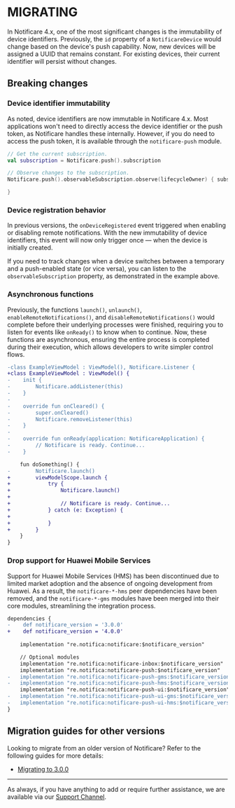 # MIGRATING

In Notificare 4.x, one of the most significant changes is the immutability of device identifiers. Previously, the `id` property of a `NotificareDevice` would change based on the device's push capability. Now, new devices will be assigned a UUID that remains constant. For existing devices, their current identifier will persist without changes.

## Breaking changes

### Device identifier immutability

As noted, device identifiers are now immutable in Notificare 4.x. Most applications won't need to directly access the device identifier or the push token, as Notificare handles these internally. However, if you do need to access the push token, it is available through the `notificare-push` module.

```kotlin
// Get the current subscription.
val subscription = Notificare.push().subscription

// Observe changes to the subscription.
Notificare.push().observableSubscription.observe(lifecycleOwner) { subscription ->

}
```

### Device registration behavior

In previous versions, the `onDeviceRegistered` event triggered when enabling or disabling remote notifications. With the new immutability of device identifiers, this event will now only trigger once — when the device is initially created.

If you need to track changes when a device switches between a temporary and a push-enabled state (or vice versa), you can listen to the `observableSubscription` property, as demonstrated in the example above.

### Asynchronous functions

Previously, the functions `launch()`, `unlaunch()`, `enableRemoteNotifications()`, and `disableRemoteNotifications()` would complete before their underlying processes were finished, requiring you to listen for events like `onReady()` to know when to continue. Now, these functions are asynchronous, ensuring the entire process is completed during their execution, which allows developers to write simpler control flows.

```diff
-class ExampleViewModel : ViewModel(), Notificare.Listener {
+class ExampleViewModel : ViewModel() {
-    init {
-        Notificare.addListener(this)
-    }
-
-    override fun onCleared() {
-        super.onCleared()
-        Notificare.removeListener(this)
-    }
-
-    override fun onReady(application: NotificareApplication) {
-        // Notificare is ready. Continue...
-    }

    fun doSomething() {
-        Notificare.launch()
+        viewModelScope.launch {
+            try {
+                Notificare.launch()
+
+                // Notificare is ready. Continue...
+            } catch (e: Exception) {
+
+            }
+        }
    }
}
```

### Drop support for Huawei Mobile Services

Support for Huawei Mobile Services (HMS) has been discontinued due to limited market adoption and the absence of ongoing development from Huawei. As a result, the `notificare-*-hms` peer dependencies have been removed, and the `notificare-*-gms` modules have been merged into their core modules, streamlining the integration process.

```diff
dependencies {
-    def notificare_version = '3.0.0'
+    def notificare_version = '4.0.0'
    
    implementation "re.notifica:notificare:$notificare_version"

    // Optional modules
    implementation "re.notifica:notificare-inbox:$notificare_version"
    implementation "re.notifica:notificare-push:$notificare_version"
-   implementation "re.notifica:notificare-push-gms:$notificare_version"
-   implementation "re.notifica:notificare-push-hms:$notificare_version"
    implementation "re.notifica:notificare-push-ui:$notificare_version"
-   implementation "re.notifica:notificare-push-ui-gms:$notificare_version"
-   implementation "re.notifica:notificare-push-ui-hms:$notificare_version"
}
```

## Migration guides for other versions

Looking to migrate from an older version of Notificare? Refer to the following guides for more details:

- [Migrating to 3.0.0](./MIGRATION-3.0.md)

---

As always, if you have anything to add or require further assistance, we are available via our [Support Channel](mailto:support@notifica.re).
